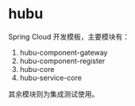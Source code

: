 # hubu

Spring Cloud 开发模板，主要模块有：

1. hubu-component-gateway
2. hubu-component-register
3. hubu-core
4. hubu-service-core

其余模块则为集成测试使用。
